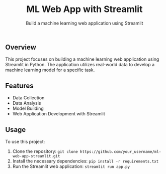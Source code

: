 <!DOCTYPE html>
<html lang="en">
<head>
    <meta charset="UTF-8">
    <meta name="viewport" content="width=device-width, initial-scale=1.0">
</head>
<body>
    <header>
        <h1>ML Web App with Streamlit</h1>
        <p>Build a machine learning web application using Streamlit</p>
    </header>
    <section>
        <h2>Overview</h2>
        <p>This project focuses on building a machine learning web application using Streamlit in Python. The application utilizes real-world data to develop a machine learning model for a specific task.</p>
    </section>
    <section>
        <h2>Features</h2>
        <ul>
            <li>Data Collection</li>
            <li>Data Analysis</li>
            <li>Model Building</li>
            <li>Web Application Development with Streamlit</li>
        </ul>
    </section>
    <section>
        <h2>Usage</h2>
        <p>To use this project:</p>
        <ol>
            <li>Clone the repository: <code>git clone https://github.com/your_username/ml-web-app-streamlit.git</code></li>
            <li>Install the necessary dependencies: <code>pip install -r requirements.txt</code></li>
            <li>Run the Streamlit web application: <code>streamlit run app.py</code></li>
        </ol>
    </section>
</body>
</html>
